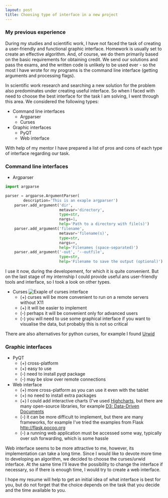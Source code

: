 ```yaml
---
layout: post
title: Choosing type of interface in a new project
---
```

### My previous experience
During my studies and scientific work, I have not faced the task of creating a user-friendly and functional graphic interface. Homework is usually set to create an effective algorithm. And, of course, we do them primarily based on the basic requirements for obtaining credit. We send our solutions and pass the exams, and the written code is unlikely to be used ever - so the most I have wrote for my programs is the command line interface (getting arguments and processing flags).

In scientific work research and searching a new solution for the problem also predominates under creating useful interface. So when I faced with need to choose the best interface for the task I am solving, I went through this area. We сonsidered the following types:

- Command line interfaces
	- Argparser
	- Curses
- Graphic interfaces
	- PyQT
	- Web interface

With help of my mentor I have prepared a list of pros and cons of each type of interface regarding our task.

### Command line interfaces
* Argparser

```python
import argparse

parser = argparse.ArgumentParser(
        description='This is an exaple argparser')
    parser.add_argument('dir',
                        metavar='directory',
                        type=str,
                        nargs=1,
                        help='Path to a directory with file(s)')
    parser.add_argument('filename',
                        metavar='filename(s)',
                        type=str,
                        nargs=+,
                        help='Filenames (space-separated)')
    parser.add_argument('-out', '--outfile',
                        type=str,
                        help='Filename to save the output (optional)')
```
I use it now, during the developement, for which it is quite convenient. But on the last stage of my internship I could provide useful ans user-friendly tools and interface, so I took a look on other types.

* Curses
![Exaple of curses interface](http://www.muylinux.com/wp-content/uploads/2010/01/alsamixer.png)
	- (+) curses will be more convenient to run on a remote servers without X11
	- (+) it will be easier to implement
	- (-) perhaps it will be convenient only for advanced users
	- (-) you will need to use some graphical interface if you want to visualise the data, but probably this is not so critical

There are also alternatives for python curses, for example I found [Urwid](http://urwid.org)

### Graphic interfaces
* PyQT
	- (+) cross-platform
	- (+) easy to use
	- (-) need to install pyqt package
	- (-) may be slow over remote connections
* Web interface
	- (+) more cross-platform as you can use it even with the tablet
	- (+) no need to install extra packages
	- (+) I could add interactive charts (I've used [Highcharts](https://www.highcharts.com), but there are many open-source libraries, for example [D3: Data-Driven Documents](https://d3js.org)
	- (-) it can be more difficult to implement, but there are many frameworks, for example I've tried the examples from Flask http://flask.pocoo.org
	- (-) a running web application must be accessed some way, typically over ssh forwarding, which is some hassle

Web interface seems to be more attractive to me, however, its implementation can take a long time. Since I would like to devote more time to developing an algorithm, we decided to choose the curses/urwid interface. At the same time I'll leave the possibility to change the interface if necessary, so if there is enough time, I would try to create a web interface. 

I hope my resume will help to get an initial idea of what interface is best for you, but do not forget that the choice depends on the task that you decide and the time available to you.
